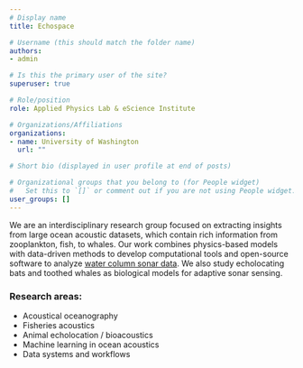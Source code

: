```yaml
---
# Display name
title: Echospace

# Username (this should match the folder name)
authors:
- admin

# Is this the primary user of the site?
superuser: true

# Role/position
role: Applied Physics Lab & eScience Institute

# Organizations/Affiliations
organizations:
- name: University of Washington
  url: ""

# Short bio (displayed in user profile at end of posts)

# Organizational groups that you belong to (for People widget)
#   Set this to `[]` or comment out if you are not using People widget.
user_groups: []
---
```


We are an interdisciplinary research group focused on extracting insights from large ocean acoustic datasets, which contain rich information from zooplankton, fish, to whales. 
Our work combines physics-based models with data-driven methods to develop computational tools and open-source software to analyze [water column sonar data](https://storymaps.arcgis.com/stories/e245977def474bdba60952f30576908f).
We also study echolocating bats and toothed whales as biological models for adaptive sonar sensing.

### Research areas:
- Acoustical oceanography
- Fisheries acoustics
- Animal echolocation / bioacoustics
- Machine learning in ocean acoustics
- Data systems and workflows
